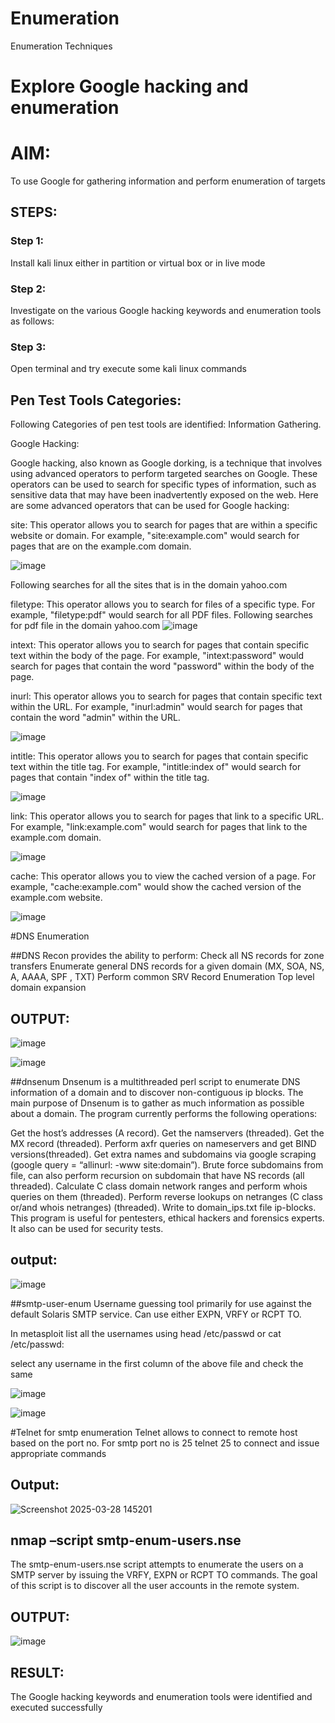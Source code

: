 # Enumeration
Enumeration Techniques

# Explore Google hacking and enumeration 

# AIM:

To use Google for gathering information and perform enumeration of targets

## STEPS:

### Step 1:

Install kali linux either in partition or virtual box or in live mode

### Step 2:

Investigate on the various Google hacking keywords and enumeration tools as follows:


### Step 3:
Open terminal and try execute some kali linux commands

## Pen Test Tools Categories:  

Following Categories of pen test tools are identified:
Information Gathering.

Google Hacking:

Google hacking, also known as Google dorking, is a technique that involves using advanced operators to perform targeted searches on Google. These operators can be used to search for specific types of information, such as sensitive data that may have been inadvertently exposed on the web. Here are some advanced operators that can be used for Google hacking:

site: This operator allows you to search for pages that are within a specific website or domain. For example, "site:example.com" would search for pages that are on the example.com domain.

![image](https://github.com/user-attachments/assets/a05ab9d8-32f4-4227-bd56-94560298e0bb)

Following searches for all the sites that is in the domain yahoo.com



filetype: This operator allows you to search for files of a specific type. For example, "filetype:pdf" would search for all PDF files.
Following searches for pdf file in the domain yahoo.com
![image](https://github.com/user-attachments/assets/69c1a1b7-61f0-4bec-8e74-b41e07bf1ecd)




intext: This operator allows you to search for pages that contain specific text within the body of the page. For example, "intext:password" would search for pages that contain the word "password" within the body of the page.



inurl: This operator allows you to search for pages that contain specific text within the URL. For example, "inurl:admin" would search for pages that contain the word "admin" within the URL.

![image](https://github.com/user-attachments/assets/ffe5bbd2-012c-47c0-92e5-6c6a8e8dbb6d)


intitle: This operator allows you to search for pages that contain specific text within the title tag. For example, "intitle:index of" would search for pages that contain "index of" within the title tag.

![image](https://github.com/user-attachments/assets/4ef3c3f3-dd1c-43c3-8831-71252927e503)


link: This operator allows you to search for pages that link to a specific URL. For example, "link:example.com" would search for pages that link to the example.com domain.

![image](https://github.com/user-attachments/assets/ba67cde1-77cf-419e-b4bb-c8eaa9764b24)


cache: This operator allows you to view the cached version of a page. For example, "cache:example.com" would show the cached version of the example.com website.

![image](https://github.com/user-attachments/assets/5a4ca577-049e-4022-9327-b87cd59df9ac)


 
#DNS Enumeration


##DNS Recon
provides the ability to perform:
Check all NS records for zone transfers
Enumerate general DNS records for a given domain (MX, SOA, NS, A, AAAA, SPF , TXT)
Perform common SRV Record Enumeration
Top level domain expansion
## OUTPUT:
 
 
 ![image](https://github.com/user-attachments/assets/e01e679f-460c-4b74-b2dd-ab73cd1a6727)

 ![image](https://github.com/user-attachments/assets/488bfa04-1c95-4b40-8424-941a018d912c)




##dnsenum
Dnsenum is a multithreaded perl script to enumerate DNS information of a domain and to discover non-contiguous ip blocks. The main purpose of Dnsenum is to gather as much information as possible about a domain. The program currently performs the following operations:

Get the host’s addresses (A record).
Get the namservers (threaded).
Get the MX record (threaded).
Perform axfr queries on nameservers and get BIND versions(threaded).
Get extra names and subdomains via google scraping (google query = “allinurl: -www site:domain”).
Brute force subdomains from file, can also perform recursion on subdomain that have NS records (all threaded).
Calculate C class domain network ranges and perform whois queries on them (threaded).
Perform reverse lookups on netranges (C class or/and whois netranges) (threaded).
Write to domain_ips.txt file ip-blocks.
This program is useful for pentesters, ethical hackers and forensics experts. It also can be used for security tests.

## output:
![image](https://github.com/user-attachments/assets/657f0ea2-4e46-42fb-8629-568b0c78e618)



##smtp-user-enum
Username guessing tool primarily for use against the default Solaris SMTP service. Can use either EXPN, VRFY or RCPT TO.

In metasploit list all the usernames using head /etc/passwd or cat /etc/passwd:

select any username in the first column of the above file and check the same

![image](https://github.com/user-attachments/assets/5f9bfc40-f9af-44a9-ae90-d264945c4af2)

![image](https://github.com/user-attachments/assets/79cbfbec-4523-44a7-8b55-b255eecffeac)



#Telnet for smtp enumeration
Telnet allows to connect to remote host based on the port no. For smtp port no is 25
telnet <host address> 25 to connect
and issue appropriate commands
  
 ## Output:
 
 ![Screenshot 2025-03-28 145201](https://github.com/user-attachments/assets/6138a4a6-f672-4719-9463-487ead5b0d99)

 
  
  

## nmap –script smtp-enum-users.nse <hostname>

The smtp-enum-users.nse script attempts to enumerate the users on a SMTP server by issuing the VRFY, EXPN or RCPT TO commands. The goal of this script is to discover all the user accounts in the remote system.


## OUTPUT:

![image](https://github.com/user-attachments/assets/41a3e751-7998-4b06-a366-3e31f1367a52)



## RESULT:
The Google hacking keywords and enumeration tools were identified and executed successfully

